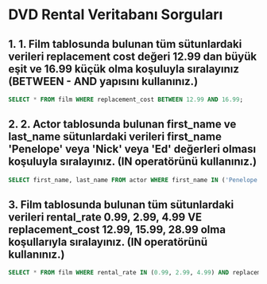 # DVD Rental Veritabanı Sorguları

## 1. 1. Film tablosunda bulunan tüm sütunlardaki verileri replacement cost değeri 12.99 dan büyük eşit ve 16.99 küçük olma koşuluyla sıralayınız (BETWEEN - AND yapısını kullanınız.)

```sql
SELECT * FROM film WHERE replacement_cost BETWEEN 12.99 AND 16.99;
```

## 2. 2. Actor tablosunda bulunan first_name ve last_name sütunlardaki verileri first_name 'Penelope' veya 'Nick' veya 'Ed' değerleri olması koşuluyla sıralayınız. (IN operatörünü kullanınız.)
```sql
SELECT first_name, last_name FROM actor WHERE first_name IN ('Penelope', 'Nick', 'Ed');
```

## 3. Film tablosunda bulunan tüm sütunlardaki verileri rental_rate 0.99, 2.99, 4.99 VE replacement_cost 12.99, 15.99, 28.99 olma koşullarıyla sıralayınız. (IN operatörünü kullanınız.)

```sql
SELECT * FROM film WHERE rental_rate IN (0.99, 2.99, 4.99) AND replacement_cost IN (12.99, 15.99, 28.99);
```

